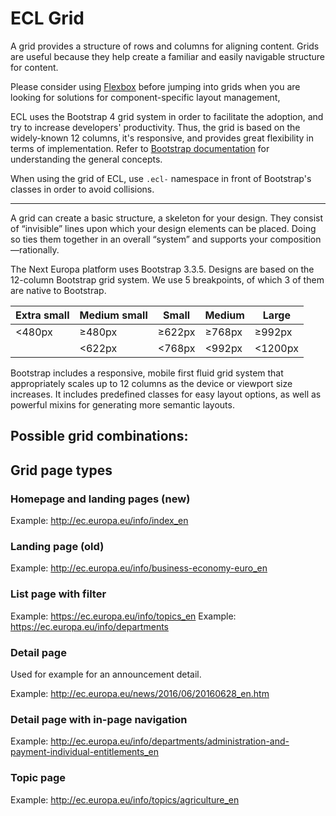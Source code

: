 # ECL Grid

A grid provides a structure of rows and columns for aligning content. Grids are useful because they help create a familiar and easily navigable structure for content.

Please consider using [Flexbox](https://css-tricks.com/snippets/css/a-guide-to-flexbox/) before jumping into grids when you are looking for solutions for component-specific layout management,

ECL uses the Bootstrap 4 grid system in order to facilitate the adoption, and try to increase developers' productivity. Thus, the grid is based on the widely-known 12 columns, it's responsive, and provides great flexibility in terms of implementation. Refer to [Bootstrap documentation](http://v4-alpha.getbootstrap.com/layout/grid/) for understanding the general concepts.

When using the grid of ECL, use `.ecl-` namespace in front of Bootstrap's classes in order to avoid collisions.

---

A grid can create a basic structure, a skeleton for your design. They consist of “invisible” lines upon which your design elements can be placed.
Doing so ties them together in an overall “system” and supports your composition—rationally.

The Next Europa platform uses Bootstrap 3.3.5. Designs are based on the 12-column Bootstrap grid system.
We use 5 breakpoints, of which 3 of them are native to Bootstrap.

| Extra small | Medium small | Small | Medium | Large |
|---|---|---|---|---|
| <480px | ≥480px | ≥622px | ≥768px | ≥992px |
| | <622px | <768px | <992px | <1200px |

Bootstrap includes a responsive, mobile first fluid grid system that appropriately scales up to 12 columns as the device or viewport size increases.
It includes predefined classes for easy layout options, as well as powerful mixins for generating more semantic layouts.

## Possible grid combinations:

## Grid page types

### Homepage and landing pages (new)

Example: http://ec.europa.eu/info/index_en

### Landing page (old)

Example: http://ec.europa.eu/info/business-economy-euro_en

### List page with filter

Example: https://ec.europa.eu/info/topics_en
Example: https://ec.europa.eu/info/departments

### Detail page

Used for example for an announcement detail.

Example: http://ec.europa.eu/news/2016/06/20160628_en.htm

### Detail page with in-page navigation

Example: http://ec.europa.eu/info/departments/administration-and-payment-individual-entitlements_en

### Topic page

Example: http://ec.europa.eu/info/topics/agriculture_en
